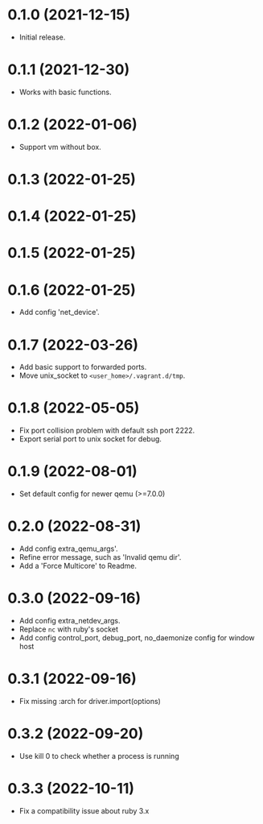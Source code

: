 # 0.1.0 (2021-12-15)

* Initial release.

# 0.1.1 (2021-12-30)

* Works with basic functions.

# 0.1.2 (2022-01-06)

* Support vm without box.

# 0.1.3 (2022-01-25)
# 0.1.4 (2022-01-25)
# 0.1.5 (2022-01-25)
# 0.1.6 (2022-01-25)

* Add config 'net_device'.

# 0.1.7 (2022-03-26)

* Add basic support to forwarded ports.
* Move unix_socket to `<user_home>/.vagrant.d/tmp`.

# 0.1.8 (2022-05-05)

* Fix port collision problem with default ssh port 2222.
* Export serial port to unix socket for debug.

# 0.1.9 (2022-08-01)

* Set default config for newer qemu (>=7.0.0)

# 0.2.0 (2022-08-31)

* Add config extra_qemu_args'.
* Refine error message, such as 'Invalid qemu dir'.
* Add a 'Force Multicore' to Readme.

# 0.3.0 (2022-09-16)

* Add config extra_netdev_args.
* Replace `nc` with ruby's socket
* Add config control_port, debug_port, no_daemonize config for window host

# 0.3.1 (2022-09-16)

* Fix missing :arch for driver.import(options)

# 0.3.2 (2022-09-20)

* Use kill 0 to check whether a process is running

# 0.3.3 (2022-10-11)

* Fix a compatibility issue about ruby 3.x

